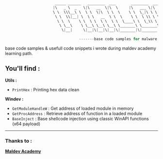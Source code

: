```C
                       _____ ______   ________  ___       ________  _______   ___      ___ 
                      |\   _ \  _   \|\   __  \|\  \     |\   ___ \|\  ___ \ |\  \    /  /|
                      \ \  \\\__\ \  \ \  \|\  \ \  \    \ \  \_|\ \ \   __/|\ \  \  /  / /
                       \ \  \\|__| \  \ \   __  \ \  \    \ \  \ \\ \ \  \_|/_\ \  \/  / / 
                        \ \  \    \ \  \ \  \ \  \ \  \____\ \  \_\\ \ \  \_|\ \ \    / /  
                         \ \__\    \ \__\ \__\ \__\ \_______\ \_______\ \_______\ \__/ /   
                          \|__|     \|__|\|__|\|__|\|_______|\|_______|\|_______|\|__|/    
                                                                                           
                                  -------base code samples for malware dev------   

```

base code samples &amp; usefull code snippets i wrote during maldev academy learning path.

## You'll find : 

**Utils :**
- `PrintHex` : Printing hex data clean

**Windev :**
- `GetModuleHandleW` : Get address of loaded module in memory
- `GetProcAddress` : Retrieve address of function in a loaded module
- `BaseInject` : Base shellcode injection using classic WinAPI functions (x64 payload)

---

### Thanks to : 

<strong><a href="https://github.com/orgs/Maldev-Academy/repositories">Maldev Academy</a></strong>
